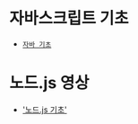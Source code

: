 # 자바스크립트 기초
- [`자바 기초`](https://github.com/myoungjugo/daily_commit/tree/master/node.js/basic_javascript.md)

# 노드.js 영상
- ['노드.js 기초'](https://youtu.be/Tt_tKhhhJqY?si=KlT41M_qiX8xpucN)
